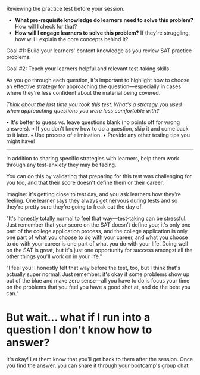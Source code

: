 Reviewing the practice test before your session.

- **What pre-requisite knowledge do learners need to solve this problem?** How will I check for that?
- **How will I engage learners to solve this problem?** If they're struggling, how will I explain the core concepts behind it?

Goal #1: Build your learners' content knowledge as you review SAT practice problems.

Goal #2: Teach your learners helpful and relevant test-taking skills.

As you go through each question, it's important to highlight how to choose an effective strategy for approaching the question—especially in cases where they're less confident about the material being covered.

_Think about the last time you took this test. What's a strategy you used when approaching questions you were less comfortable with?_

• It's better to guess vs. leave questions blank (no points off for wrong answers).
• If you don't know how to do a question, skip it and come back to it later.
• Use process of elimination.
• Provide any other testing tips you might have!

---

In addition to sharing specific strategies with learners, help them work through any test-anxiety they may be facing.

You can do this by validating that preparing for this test was challenging for you too, and that their score doesn't define them or their career.

Imagine: it's getting close to test day, and you ask learners how they're feeling. One learner says they always get nervous during tests and so they're pretty sure they're going to freak out the day of.

"It's honestly totally normal to feel that way—test-taking can be stressful. Just remember that your score on the SAT doesn't define you; it's only one part of the college application process, and the college application is only one part of what you choose to do with your career, and what you choose to do with your career is one part of what you do with your life. Doing well on the SAT is great, but it's just one opportunity for success amongst all the other things you'll work on in your life."


"I feel you! I honestly felt that way before the test, too, but I think that's actually super normal. Just remember: it's okay if some problems show up out of the blue and make zero sense—all you have to do is focus your time on the problems that you feel you have a good shot at, and do the best you can."

# But wait... what if I run into a question I don't know how to answer?
It's okay! Let them know that you'll get back to them after the session. Once you find the answer, you can share it through your bootcamp's group chat.

